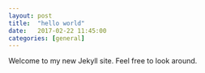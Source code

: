 ```yaml
---
layout: post
title:  "hello world"
date:   2017-02-22 11:45:00
categories: [general]
---
```


Welcome to my new Jekyll site. Feel free to look around.
